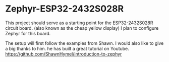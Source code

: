 # Zephyr-ESP32-2432S028R

This project should serve as a starting point for the ESP32-2432S028R circuit board. 
(also known as the cheap yellow display)
I plan to configure Zephyr for this board.

The setup will first follow the examples from Shawn.
I would also like to give a big thanks to him. he has built a great tutorial on Youtube.
https://github.com/ShawnHymel/introduction-to-zephyr


